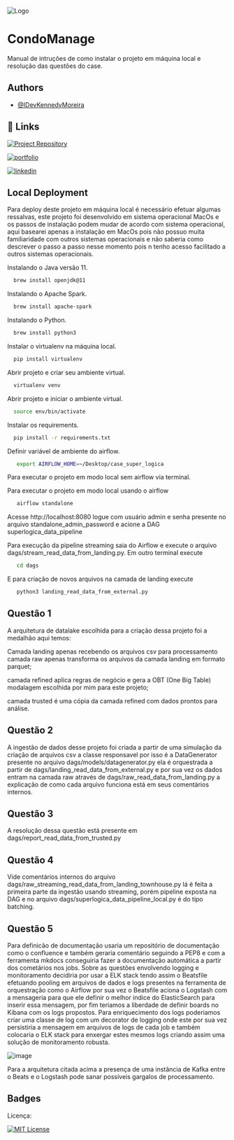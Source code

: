 
![Logo](https://superlogica.design/static/dc2e4bc5690f7fe87eea0ba45af1374e/7f15f/superlogica-logo-color.png)



# CondoManage

Manual de intruções de como instalar o projeto em máquina local e resolução das questões do case.




## Authors

- [@IDevKennedyMoreira](https://github.com/IDevKennedyMoreira)


## 🔗 Links
[![Project Repository](https://img.shields.io/badge/project_repository-006?&logo=github&style=for-the-badge&logoColor=white)](https://github.com/IDevKennedyMoreira/case_super_logica)

[![portfolio](https://img.shields.io/badge/my_portfolio-000?style=for-the-badge&logo=ko-fi&logoColor=white)](https://github.com/IDevKennedyMoreira/case_super_logica)

[![linkedin](https://img.shields.io/badge/linkedin-0A66C2?style=for-the-badge&logo=linkedin&logoColor=white)](www.linkedin.com/in/kennedy-moreira-rocha-júnior-3b3700128/)


## Local Deployment

Para deploy deste projeto em máquina local é necessário efetuar algumas ressalvas, este projeto foi desenvolvido em sistema operacional MacOs e os passos de instalação podem mudar de acordo com sistema operacional, aqui basearei apenas a instalação em MacOs pois não possuo muita familiaridade com outros sistemas operacionais e não saberia como descrever o passo a passo nesse momento pois n tenho acesso facilitado a outros sistemas operacionais.

Instalando o Java versão 11.

```bash
  brew install openjdk@11
```

Instalando o Apache Spark.

```bash
  brew install apache-spark
```
Instalando o Python.

```bash
  brew install python3
```

Instalar o virtualenv na máquina local.

```bash
  pip install virtualenv
```
Abrir projeto e criar seu ambiente virtual.

```bash
  virtualenv venv
```
Abrir projeto e iniciar o ambiente virtual.

```bash
  source env/bin/activate
```
Instalar os requirements.

```bash
  pip install -r requirements.txt
```

Definir variável de ambiente do airflow.

```bash
   export AIRFLOW_HOME=~/Desktop/case_super_logica
```

Para executar o projeto em modo local sem airflow via terminal.

Para executar o projeto em modo local usando o airflow
```bash
   airflow standalone 
```
   
Acesse http://localhost:8080
logue com usuário admin e senha presente no arquivo
standalone_admin_password e acione a DAG superlogica_data_pipeline

Para execução da pipeline streaming saia do Airflow e execute o arquivo dags/stream_read_data_from_landing.py. Em outro terminal
execute

```bash
   cd dags 
```

E para criação de novos arquivos na camada de landing execute

```bash
   python3 landing_read_data_from_external.py 
```



## Questão 1

A arquitetura de datalake escolhida para a criação dessa projeto foi a medalhão
aqui temos:

Camada landing apenas recebendo os arquivos csv para processamento
camada raw apenas transforma os arquivos da camada landing em formato parquet;

camada refined aplica regras de negócio e gera a OBT (One Big Table) modalagem escolhida
por mim para este projeto;

camada trusted é uma cópia da camada refined com dados prontos para análise.

## Questão 2

A ingestão de dados desse projeto foi criada a partir de uma simulação da criação de
arquivos csv a classe responsavel por isso é a DataGenerator presente no arquivo
dags/models/datagenerator.py ela é orquestrada a partir de dags/landing_read_data_from_external.py
e por sua vez os dados entram na camada raw através de dags/raw_read_data_from_landing.py
a explicação de como cada arquivo funciona está em seus comentários internos.

## Questão 3

A resolução dessa questão está presente em dags/report_read_data_from_trusted.py

## Questão 4

Vide comentários internos do arquivo dags/raw_streaming_read_data_from_landing_townhouse.py
lá é feita a primeira parte da ingestão usando streaming, porém pipeline exposta na DAG e no arquivo
dags/superlogica_data_pipeline_local.py é do tipo batching.

## Questão 5 

Para definicão de documentação usaria um repositório de documentação como o confluence e também
geraria comentário seguindo a PEP8 e com a ferramenta mkdocs conseguiria fazer a documentação automática
a partir dos cometários nos jobs.
Sobre as questões envolvendo logging e monitoramento decidiria por usar a ELK stack tendo assim o Beatsfile
efetuando pooling em arquivos de dados e logs presentes na ferramenta de orquestração como o Airflow por sua vez o Beatsfile aciona o Logstash com a mensageria para que ele definir o melhor índice do ElasticSearch para inserir essa mensagem, por fim teriamos a liberdade de definir boards no Kibana com os logs propostos.
Para enriquecimento dos logs poderiamos criar uma classe de log com um decorator de logging onde este por sua vez persistiria a mensagem em arquivos de logs de cada job e também colocaria o ELK stack para enxergar estes mesmos logs criando assim uma solução de monitoramento robusta.

![image](https://miro.medium.com/v2/resize:fit:1358/1*-JZ54LFogtjo8l-zB-DfEA.png)

Para a arquitetura citada acima a presença de uma instância de Kafka entre o Beats e o Logstash pode sanar possíveis gargalos de processamento.




## Badges

Licença:

[![MIT License](https://img.shields.io/badge/License-MIT-green.svg)](https://choosealicense.com/licenses/mit/)


